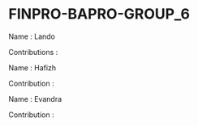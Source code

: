 # FINPRO-BAPRO-GROUP_6

Name : Lando 

Contributions :

Name : Hafizh 

Contribution : 

Name : Evandra 

Contribution : 
